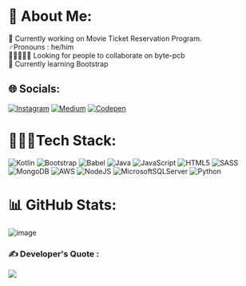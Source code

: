 # 💫 About Me:
🔭 Currently working on Movie Ticket Reservation Program.<br>
♂️Pronouns : he/him<br>🧑🏻‍🤝‍🧑🏻 Looking for people to collaborate on byte-pcb <br>💮 Currently learning Bootstrap


## 🌐 Socials:
[![Instagram](https://img.shields.io/badge/Instagram-%23E4405F.svg?logo=Instagram&logoColor=white)](https://instagram.com/this.meowtosis) [![Medium](https://img.shields.io/badge/Medium-12100E?logo=medium&logoColor=white)](https://medium.com/@hypertextcoder ) [![Codepen](https://img.shields.io/badge/Codepen-000000?style=for-the-badge&logo=codepen&logoColor=white)](https://codepen.io/Abhinav-Gupta-the-looper ) 

# 👨🏻‍💻Tech Stack:
![Kotlin](https://img.shields.io/badge/kotlin-%237F52FF.svg?style=for-the-badge&logo=kotlin&logoColor=white) ![Bootstrap](https://img.shields.io/badge/bootstrap-%238511FA.svg?style=for-the-badge&logo=bootstrap&logoColor=white) ![Babel](https://img.shields.io/badge/Babel-F9DC3e?style=for-the-badge&logo=babel&logoColor=black) ![Java](https://img.shields.io/badge/java-%23ED8B00.svg?style=for-the-badge&logo=openjdk&logoColor=white) ![JavaScript](https://img.shields.io/badge/javascript-%23323330.svg?style=for-the-badge&logo=javascript&logoColor=%23F7DF1E) ![HTML5](https://img.shields.io/badge/html5-%23E34F26.svg?style=for-the-badge&logo=html5&logoColor=white) ![SASS](https://img.shields.io/badge/SASS-hotpink.svg?style=for-the-badge&logo=SASS&logoColor=white) ![MongoDB](https://img.shields.io/badge/MongoDB-%234ea94b.svg?style=for-the-badge&logo=mongodb&logoColor=white) ![AWS](https://img.shields.io/badge/AWS-%23FF9900.svg?style=for-the-badge&logo=amazon-aws&logoColor=white) ![NodeJS](https://img.shields.io/badge/node.js-6DA55F?style=for-the-badge&logo=node.js&logoColor=white) ![MicrosoftSQLServer](https://img.shields.io/badge/Microsoft%20SQL%20Server-CC2927?style=for-the-badge&logo=microsoft%20sql%20server&logoColor=white) ![Python](https://img.shields.io/badge/python-3670A0?style=for-the-badge&logo=python&logoColor=ffdd54)
# 📊 GitHub Stats:
![image](https://github-readme-stats.vercel.app/api/top-langs/?username=lHypertextCoder&layout=compact&langs_count=8&hide_border=true&title_color=000000&icon_color=000000&text_color=000000&bg_color=ffffff)

### ✍️  Developer's Quote :
![](https://encrypted-tbn0.gstatic.com/images?q=tbn:ANd9GcSnuozHKCeVcI_RCwDvi2cIRTEF3Z9oR2fcP2EgeJh4iVl2DVNnyND-FZqw&s=10)
